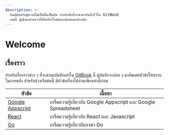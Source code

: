 ```yaml
---
description: >-
  ยินดีต้อนรับสู่ความไม่เป็นชิ้นเป็นอัน สำหรับสิ่งที่จะนำมาบันทึกไว้ใน GitBook
  เล่มนี้ ผู้เข้ามาอ่านอาจได้รับประโยชน์มากน้อยแตกต่างกัน
---
```


# Welcome

## เรื่องราว

สำหรับเรื่องราวต่าง ๆ ที่จะนำมาบันทึกเล่าใน [GitBook](https://www.gitbook.com/) นี้ ผู้บันทึกจะค่อย ๆ มาอัพเดทหัวข้อให้ทราบในภายหลัง สำหรับช่วงเริ่มต้นนี้ มีหัวข้อเรื่องได้อ่านเพียงเท่านี้ก่อน&#x20;

| หัวข้อ                                                                      | เนื้อหา                                                       |
| --------------------------------------------------------------------------- | ------------------------------------------------------------- |
| [Google Appscript](google-apps-script/README.md) | เกร็ดความรู้เกี่ยวกับ Google Appscript และ Google Spreadsheet |
| [React](<README (1).md>)                      | เกร็ดความรู้เกี่ยวกับ React และ Javascript                    |
| [Go](go-lang/README.md)                          | เกร็ดความรู้เกี่ยวกับภาษา Go                                  |
